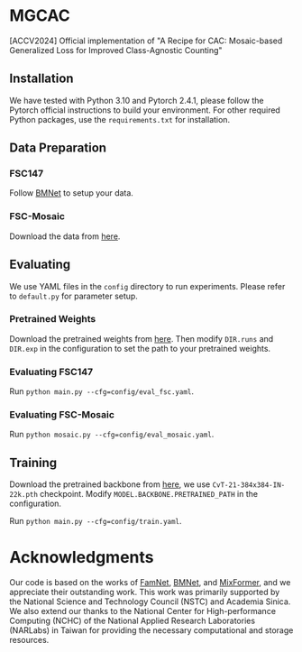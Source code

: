 # MGCAC
\[ACCV2024\] Official implementation of "A Recipe for CAC: Mosaic-based Generalized Loss for Improved Class-Agnostic Counting"

## Installation
We have tested with Python 3.10 and Pytorch 2.4.1, please follow the Pytorch official instructions to build your environment. For other required Python packages, use the `requirements.txt` for installation. 

## Data Preparation

### FSC147
Follow [BMNet](https://github.com/flyinglynx/Bilinear-Matching-Network?tab=readme-ov-file#data-preparation) to setup your data.

### FSC-Mosaic
Download the data from [here](https://drive.google.com/file/d/1EtoCo6TT_gpdGSL0pSkeNvHQEAErS6OU/view?usp=sharing). 

## Evaluating

We use YAML files in the `config` directory to run experiments. Please refer to `default.py` for parameter setup.

### Pretrained Weights
Download the pretrained weights from [here](https://drive.google.com/file/d/1fH1Hbs8sxPIsWslq37h42i-kggnDEhYJ/view?usp=sharing). Then modify `DIR.runs` and `DIR.exp` in the configuration to set the path to your pretrained weights.

### Evaluating FSC147
Run `python main.py --cfg=config/eval_fsc.yaml`.

### Evaluating FSC-Mosaic
Run `python mosaic.py --cfg=config/eval_mosaic.yaml`.

## Training
Download the pretrained backbone from [here](https://github.com/microsoft/CvT), we use `CvT-21-384x384-IN-22k.pth` checkpoint. Modify `MODEL.BACKBONE.PRETRAINED_PATH` in the configuration.

Run `python main.py --cfg=config/train.yaml`.

# Acknowledgments
Our code is based on the works of [FamNet](https://github.com/cvlab-stonybrook/LearningToCountEverything), [BMNet](https://github.com/flyinglynx/Bilinear-Matching-Network), and [MixFormer](https://github.com/MCG-NJU/MixFormer), and we appreciate their outstanding work. This work was primarily supported by the National Science and Technology Council (NSTC) and Academia Sinica. We also extend our thanks to the National Center for High-performance Computing (NCHC) of the National Applied Research Laboratories (NARLabs) in Taiwan for providing the necessary computational and storage resources.
